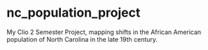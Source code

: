 # nc_population_project
My Clio 2 Semester Project, mapping shifts in the African American population of North Carolina in the late 19th century.

